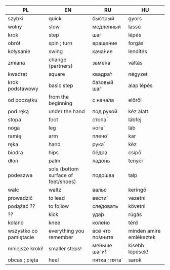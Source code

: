 | PL  |  EN |  RU |  HU |
|-----|-----|-----|-----|
|szybki|quick|бы́стрый|gyors|
|wolny|slow|ме́дленный|lassú|
|krok|step|шаг|lépés|
|obrót|spin ; turn|враще́ние|forgás|
|kołysanie|swing|кача́ние|lendítés|
|zmiana|change (partners)|заме́на|váltás|
|kwadrat|square|квадра́т|négyzet|
|krok podstawowy|basic step|ба́зовый ша́г|alap lépés|
|od początku|from the beginning|с нача́ла|elöről|
|pod ręką|under the hand|под руко́й|kéz alatt|
|stopa|foot|стопа́|lábfej|
|noga|leg|нога́|láb|
|ramię|arm|плечо́|kar|
|ręka|hand|рука́|kéz|
|biodra|hips|бёдра|csípő|
|dłoń|palm|ладо́нь|tenyér|
|podeszwa|sole (bottom surface of feet/shoes)|подо́шва|talp|
|walc|waltz|вальс|keringő|
|prowadzić|to lead|вести́|vezetni|
|podążać ??|to follow|сле́довать|követni|
|??|kick|уда́р|rúgás|
|kolano|knee|коле́но|térd|
|wszystko co pamiętacie|everything you remember|всё что по́мните|minden amire emlékeztek|
|mniejsze kroki!|smaller steps!|ме́ньше шаги́!|kisebb lépések!|
|obcas ; pięta|heel|пя́тка ; пята́|sarok|
